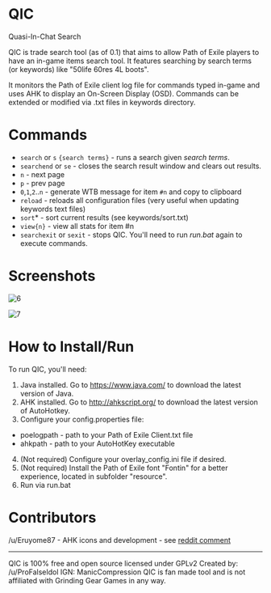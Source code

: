 # QIC
Quasi-In-Chat Search

QIC is trade search tool (as of 0.1) that aims to allow Path of Exile players to have an in-game items search tool. It features searching by search terms (or keywords) like "50life 60res 4L boots".

It monitors the Path of Exile client log file for commands typed in-game and uses AHK to display an On-Screen Display (OSD). Commands can be extended or modified via .txt files in keywords directory.

# Commands

* `search` or `s` `{search terms}` - runs a search given _search terms_.
* `searchend` or `se` - closes the search result window and clears out results.
* `n` - next page
* `p` - prev page
* `0`,`1`,`2`..`n` - generate WTB message for item `#n` and copy to clipboard
* `reload` - reloads all configuration files (very useful when updating keywords text files)
* `sort`* - sort current results (see keywords/sort.txt)
* `view{n}` - view all stats for item #n
* `searchexit` or `sexit` - stops QIC. You'll need to run _run.bat_ again to execute commands.

# Screenshots

![6](https://dl.dropboxusercontent.com/u/13620316/wts-screen01.png)

![7](https://dl.dropboxusercontent.com/u/13620316/wts-screen02.png)

# How to Install/Run

To run QIC, you'll need:

1. Java installed. Go to https://www.java.com/ to download the latest version of Java.
2. AHK installed. Go to http://ahkscript.org/ to download the latest version of AutoHotkey.
3. Configure your config.properties file:
  * poelogpath - path to your Path of Exile Client.txt file
  * ahkpath    - path to your AutoHotKey executable
4. (Not required) Configure your overlay_config.ini file if desired.
5. (Not required) Install the Path of Exile font "Fontin" for a better experience, located in subfolder "resource".
6. Run via run.bat

# Contributors

/u/Eruyome87 - AHK icons and development - see [reddit comment](https://www.reddit.com/message/messages/4i2p30)

---

QIC is 100% free and open source licensed under GPLv2
Created by: /u/ProFalseIdol IGN: ManicCompression
QIC is fan made tool and is not affiliated with Grinding Gear Games in any way.
